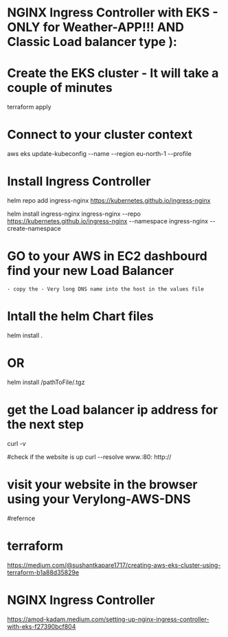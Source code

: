 # NGINX Ingress Controller with EKS - ONLY for Weather-APP!!! AND Classic Load balancer type ):


# Create the EKS cluster - It will take a couple of minutes

terraform apply


# Connect to your cluster context 
aws eks update-kubeconfig --name <EKS-ClusterName> --region eu-north-1 --profile  <YOUR-AWS-USERNAME-Withpermissions>


# Install Ingress Controller

helm repo add ingress-nginx https://kubernetes.github.io/ingress-nginx

helm install ingress-nginx ingress-nginx  --repo https://kubernetes.github.io/ingress-nginx  --namespace ingress-nginx  --create-namespace


# GO to your AWS in EC2 dashbourd find your new Load Balancer

    - copy the - Very long DNS name into the host in the values file


# Intall the helm Chart files
helm install <release-name>  .

# OR
helm install <release-name> /pathToFile/.tgz


# get the Load balancer ip address for the next step
curl -v <Verylong-AWS-DNS>

#check if the website is up 
curl --resolve www.<Verylong-AWS-DNS>:80:<LB-IP-ADD> http://<Verylong-AWS-DNS>


# visit your website in the browser using your Verylong-AWS-DNS




#refernce 

# terraform
https://medium.com/@sushantkapare1717/creating-aws-eks-cluster-using-terraform-b1a88d35829e

# NGINX Ingress Controller
https://amod-kadam.medium.com/setting-up-nginx-ingress-controller-with-eks-f27390bcf804

